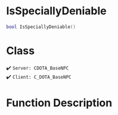 # IsSpeciallyDeniable
```lua
bool IsSpeciallyDeniable()
```
# Class
✔️ `Server: CDOTA_BaseNPC`  
✔️ `Client: C_DOTA_BaseNPC`  

# Function Description

